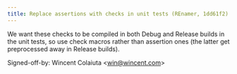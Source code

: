 ```yaml
---
title: Replace assertions with checks in unit tests (REnamer, 1dd61f2)
---
```


We want these checks to be compiled in both Debug and Release builds in the unit tests, so use check macros rather than assertion ones (the latter get preprocessed away in Release builds).

Signed-off-by: Wincent Colaiuta &lt;win@wincent.com&gt;

